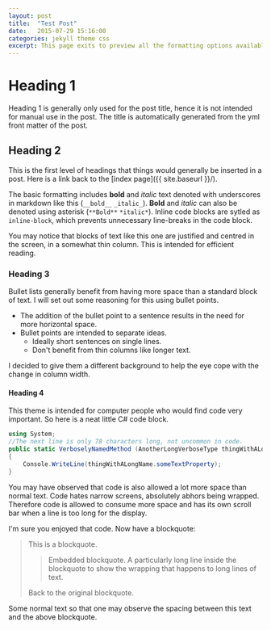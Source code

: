 ```yaml
---
layout: post
title:  "Test Post"
date:   2015-07-29 15:16:00
categories: jekyll theme css
excerpt: This page exits to preview all the formatting options available for posts.
---
```


# Heading 1

Heading 1 is generally only used for the post title, hence it is not intended for manual use in the post. The title is automatically generated from the yml front matter of the post.

## Heading 2

This is the first level of headings that things would generally be inserted in a post. Here is a link back to the [index page]({{ site.baseurl }}/).

The basic formatting includes __bold__ and _italic_ text denoted with underscores in markdown like this (`__bold__` `_italic_`). **Bold** and *italic* can also be denoted using asterisk (`**Bold**` `*italic*`). Inline code blocks are sytled as `inline-block`, which prevents unnecessary line-breaks in the code block.

You may notice that blocks of text like this one are justified and centred in the screen, in a somewhat thin column. This is intended for efficient reading.

### Heading 3

Bullet lists generally benefit from having more space than a standard block of text. I will set out some reasoning for this using bullet points.

 * The addition of the bullet point to a sentence results in the need for more horizontal space.
 * Bullet points are intended to separate ideas. 
     - Ideally short sentences on single lines.
     - Don't benefit from thin columns like longer text.

I decided to give them a different background to help the eye cope with the change in column width.

#### Heading 4

This theme is intended for computer people who would find code very important. So here is a neat little C# code block.

``` csharp
using System;
//The next line is only 78 characters long, not uncommon in code.
public static VerboselyNamedMethod (AnotherLongVerboseType thingWithALongName)
{
    Console.WriteLine(thingWithALongName.someTextProperty);
}
```

You may have observed that code is also allowed a lot more space than normal text. Code hates narrow screens, absolutely abhors being wrapped. Therefore code is allowed to consume more space and has its own scroll bar when a line is too long for the display.

I'm sure you enjoyed that code. Now have a blockquote:

> This is a blockquote.
>
> > Embedded blockquote. A particularly long line inside the blockquote to show the wrapping that happens to long lines of text.
> > 
>
> Back to the original blockquote.

Some normal text so that one may observe the spacing between this text and the above blockquote.